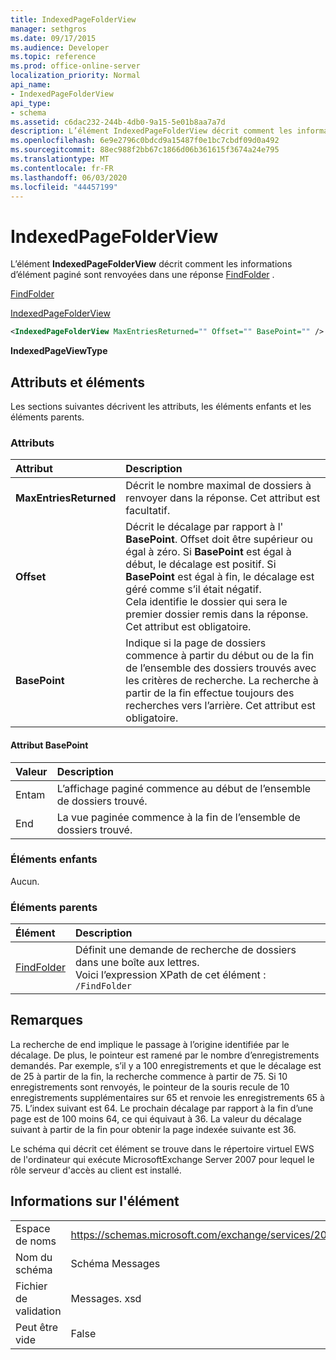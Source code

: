 ```yaml
---
title: IndexedPageFolderView
manager: sethgros
ms.date: 09/17/2015
ms.audience: Developer
ms.topic: reference
ms.prod: office-online-server
localization_priority: Normal
api_name:
- IndexedPageFolderView
api_type:
- schema
ms.assetid: c6dac232-244b-4db0-9a15-5e01b8aa7a7d
description: L’élément IndexedPageFolderView décrit comment les informations d’élément paginé sont renvoyées dans une réponse FindFolder.
ms.openlocfilehash: 6e9e2796c0bdcd9a15487f0e1bc7cbdf09d0a492
ms.sourcegitcommit: 88ec988f2bb67c1866d06b361615f3674a24e795
ms.translationtype: MT
ms.contentlocale: fr-FR
ms.lasthandoff: 06/03/2020
ms.locfileid: "44457199"
---
```

# <a name="indexedpagefolderview"></a>IndexedPageFolderView

L’élément **IndexedPageFolderView** décrit comment les informations d’élément paginé sont renvoyées dans une réponse [FindFolder](findfolder.md) . 
  
[FindFolder](findfolder.md)
  
[IndexedPageFolderView](indexedpagefolderview.md)
  
```xml
<IndexedPageFolderView MaxEntriesReturned="" Offset="" BasePoint="" />
```

 **IndexedPageViewType**
## <a name="attributes-and-elements"></a>Attributs et éléments

Les sections suivantes décrivent les attributs, les éléments enfants et les éléments parents.
  
### <a name="attributes"></a>Attributs

|**Attribut**|**Description**|
|:-----|:-----|
|**MaxEntriesReturned** <br/> |Décrit le nombre maximal de dossiers à renvoyer dans la réponse. Cet attribut est facultatif.  <br/> |
|**Offset** <br/> |Décrit le décalage par rapport à l' **BasePoint**. Offset doit être supérieur ou égal à zéro. Si **BasePoint** est égal à début, le décalage est positif. Si **BasePoint** est égal à fin, le décalage est géré comme s’il était négatif.  <br/> Cela identifie le dossier qui sera le premier dossier remis dans la réponse. Cet attribut est obligatoire.  <br/> |
|**BasePoint** <br/> |Indique si la page de dossiers commence à partir du début ou de la fin de l’ensemble des dossiers trouvés avec les critères de recherche. La recherche à partir de la fin effectue toujours des recherches vers l’arrière. Cet attribut est obligatoire.  <br/> |
   
#### <a name="basepoint-attribute"></a>Attribut BasePoint

|**Valeur**|**Description**|
|:-----|:-----|
|Entam  <br/> |L’affichage paginé commence au début de l’ensemble de dossiers trouvé.  <br/> |
|End  <br/> |La vue paginée commence à la fin de l’ensemble de dossiers trouvé.  <br/> |
   
### <a name="child-elements"></a>Éléments enfants

Aucun.
  
### <a name="parent-elements"></a>Éléments parents

|**Élément**|**Description**|
|:-----|:-----|
|[FindFolder](findfolder.md) <br/> |Définit une demande de recherche de dossiers dans une boîte aux lettres.  <br/> Voici l’expression XPath de cet élément :  <br/>  `/FindFolder` <br/> |
   
## <a name="remarks"></a>Remarques

La recherche de end implique le passage à l’origine identifiée par le décalage. De plus, le pointeur est ramené par le nombre d’enregistrements demandés. Par exemple, s’il y a 100 enregistrements et que le décalage est de 25 à partir de la fin, la recherche commence à partir de 75. Si 10 enregistrements sont renvoyés, le pointeur de la souris recule de 10 enregistrements supplémentaires sur 65 et renvoie les enregistrements 65 à 75. L’index suivant est 64. Le prochain décalage par rapport à la fin d’une page est de 100 moins 64, ce qui équivaut à 36. La valeur du décalage suivant à partir de la fin pour obtenir la page indexée suivante est 36.
  
Le schéma qui décrit cet élément se trouve dans le répertoire virtuel EWS de l'ordinateur qui exécute MicrosoftExchange Server 2007 pour lequel le rôle serveur d'accès au client est installé.
  
## <a name="element-information"></a>Informations sur l'élément

|||
|:-----|:-----|
|Espace de noms  <br/> |https://schemas.microsoft.com/exchange/services/2006/messages  <br/> |
|Nom du schéma  <br/> |Schéma Messages  <br/> |
|Fichier de validation  <br/> |Messages. xsd  <br/> |
|Peut être vide  <br/> |False  <br/> |
   

